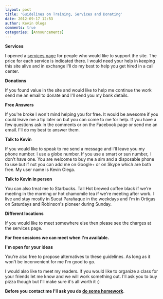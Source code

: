 ```yaml
---
layout: post
title: 'Guidelines on Training, Services and Donating'
date: 2012-09-17 12:53
author: Kevin Olega
comments: true
categories: [Announcements]
---
```

**Services** 

I opened a [services page](http://callcentertrainingtips.com/promos/) for people who would like to support the site. The price for each service is indicated there. I would need your help in keeping this site alive and in exchange I'll do my best to help you get hired in a call center. 

**Donations** 

If you found value in the site and would like to help me continue the work send me an email to donate and I'll send you my bank details. 

**Free Answers** 

If you're broke I won't mind helping you for free. It would be awesome if you could leave me a tip later on but you can come to me for help. If you have a few questions ask in the comments or on the Facebook page or send me an email. I'll do my best to answer them. 

**Talk to Kevin** 

If you would like to speak to me send a message and I'll leave you my phone number. I use a globe number. If you use a smart or sun number, I don't have one. You are welcome to buy me a sim and a disposable phone to use but if not you can add me on Google+ or on Skype which are both free. My user name is Kevin Olega. 

**Talk to Kevin in person** 

You can also treat me to Starbucks. Tall Hot brewed coffee black if we're meeting in the morning or hot chamomile tea if we're meeting after work. I live and stay mostly in Sucat Parañaque in the weekdays and I'm in Ortigas on Saturdays and Robinson's pioneer during Sunday. 

**Different locations** 

If you would like to meet somewhere else then please see the charges at the services page. 

**For free sessions we can meet when I'm available.** 

**I'm open for your ideas** 

You're also free to propose alternatives to these guidelines. As long as it won't be inconvenient for me I'm good to go. 

I would also like to meet my readers. If you would like to organize a class for your friends let me know and we will work something out. I'll ask you to buy pizza though but I'll make sure it's all worth it :) 

**Before you contact me I'll ask you do [do some homework](http://callcentertrainingtips.com/call-center-job-interview-preparation-questions//).**
